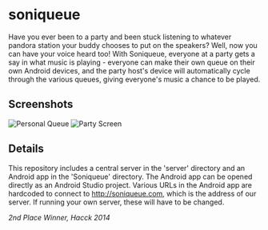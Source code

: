 soniqueue
=========
Have you ever been to a party and been stuck listening to whatever pandora station your buddy chooses to put on the speakers? Well, now you can have your voice heard too! With Soniqueue, everyone at a party gets a say in what music is playing - everyone can make their own queue on their own Android devices, and the party host's device will automatically cycle through the various queues, giving everyone's music a chance to be played.

## Screenshots

![Personal Queue](http://s3.amazonaws.com/challengepost/photos/production/software_photos/000/186/889/datas/xlarge.png?1416164452 "Personal Queue")
![Party Screen](http://s3.amazonaws.com/challengepost/photos/production/software_photos/000/186/887/datas/xlarge.png?1416164452 "Party Screen")

## Details
This repository includes a central server in the 'server' directory and an Android app in the 'Soniqueue' directory. The Android app can be opened directly as an Android Studio project. Various URLs in the Android app are hardcoded to connect to http://soniqueue.com, which is the address of our server. If running your own server, these will have to be changed.

*2nd Place Winner, Hacck 2014*
